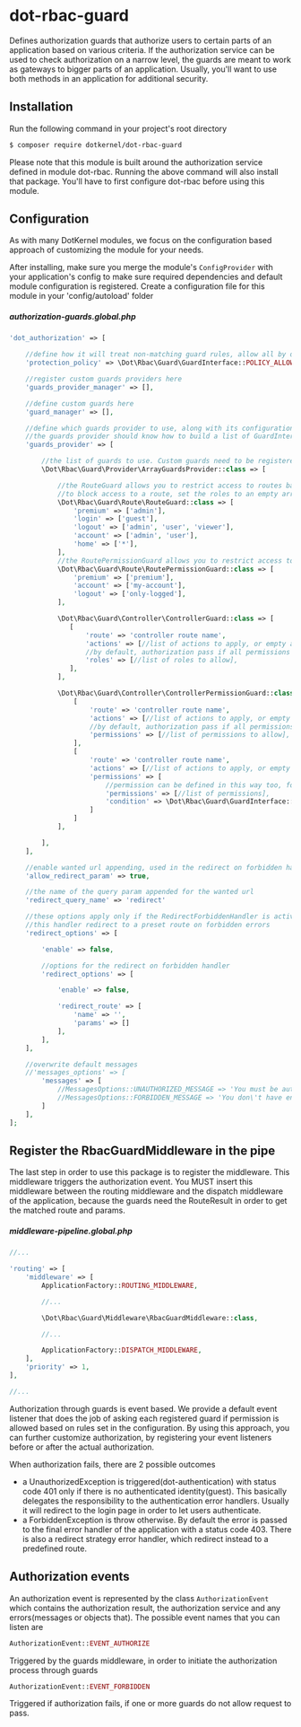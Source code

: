 # dot-rbac-guard

Defines authorization guards that authorize users to certain parts of an application based on various criteria.
If the authorization service can be used to check authorization on a narrow level, the guards are meant to work as gateways to bigger parts of an application.
Usually, you'll want to use both methods in an application for additional security.

## Installation

Run the following command in your project's root directory
```bash
$ composer require dotkernel/dot-rbac-guard
```

Please note that this module is built around the authorization service defined in module dot-rbac. 
Running the above command will also install that package. You'll have to first configure dot-rbac before using this module.

## Configuration

As with many DotKernel modules, we focus on the configuration based approach of customizing the module for your needs.

After installing, make sure you merge the module's `ConfigProvider` with your application's config to make sure required dependencies and default module configuration is registered.
Create a configuration file for this module in your 'config/autoload' folder

##### authorization-guards.global.php
```php
'dot_authorization' => [

    //define how it will treat non-matching guard rules, allow all by default
    'protection_policy' => \Dot\Rbac\Guard\GuardInterface::POLICY_ALLOW,

    //register custom guards providers here
    'guards_provider_manager' => [],

    //define custom guards here
    'guard_manager' => [],

    //define which guards provider to use, along with its configuration
    //the guards provider should know how to build a list of GuardInterfaces based on its configuration
    'guards_provider' => [

        //the list of guards to use. Custom guards need to be registered in the guard manager first
        \Dot\Rbac\Guard\Provider\ArrayGuardsProvider::class => [

            //the RouteGuard allows you to restrict access to routes based on the user's role
            //to block access to a route, set the roles to an empty array
            \Dot\Rbac\Guard\Route\RouteGuard::class => [
                'premium' => ['admin'],
                'login' => ['guest'],
                'logout' => ['admin', 'user', 'viewer'],
                'account' => ['admin', 'user'],
                'home' => ['*'],
            ],
            //the RoutePermissionGuard allows you to restrict access to routes based on permissions
            \Dot\Rbac\Guard\Route\RoutePermissionGuard::class => [
                'premium' => ['premium'],
                'account' => ['my-account'],
                'logout' => ['only-logged'],
            ],

            \Dot\Rbac\Guard\Controller\ControllerGuard::class => [
               [
                   'route' => 'controller route name',
                   'actions' => [//list of actions to apply, or empty array for all actions],
                   //by default, authorization pass if all permissions are present(AND)
                   'roles' => [//list of roles to allow],
               ], 
            ],

            \Dot\Rbac\Guard\Controller\ControllerPermissionGuard::class => [
                [
                    'route' => 'controller route name',
                    'actions' => [//list of actions to apply, or empty array for all actions],
                    //by default, authorization pass if all permissions are present(AND)
                    'permissions' => [//list of permissions to allow],
                ],
                [
                    'route' => 'controller route name',
                    'actions' => [//list of actions to apply, or empty array for all actions],
                    'permissions' => [
                        //permission can be defined in this way too, for all permission type guards
                        'permissions' => [//list of permissions],
                        'condition' => \Dot\Rbac\Guard\GuardInterface::CONDITION_OR,
                    ]
                ]
            ],

        ],
    ],

    //enable wanted url appending, used in the redirect on forbidden handler for now
    'allow_redirect_param' => true,

    //the name of the query param appended for the wanted url
    'redirect_query_name' => 'redirect'

    //these options apply only if the RedirectForbiddenHandler is active
    //this handler redirect to a preset route on forbidden errors
    'redirect_options' => [

        'enable' => false,

        //options for the redirect on forbidden handler
        'redirect_options' => [

            'enable' => false,

            'redirect_route' => [
                'name' => '',
                'params' => []
            ],
        ],
    ],

    //overwrite default messages
    //'messages_options' => [
        'messages' => [
            //MessagesOptions::UNAUTHORIZED_MESSAGE => 'You must be authenticated to access the requested content',
            //MessagesOptions::FORBIDDEN_MESSAGE => 'You don\'t have enough permissions to access the requested content',
        ]
    ],
];
```

## Register the RbacGuardMiddleware in the pipe

The last step in order to use this package is to register the middleware. This middleware triggers the authorization event.
You MUST insert this middleware between the routing middleware and the dispatch middleware of the application, because the guards need the RouteResult in order to get the matched route and params.

##### middleware-pipeline.global.php
```php
//...

'routing' => [
    'middleware' => [
        ApplicationFactory::ROUTING_MIDDLEWARE,

        //...

        \Dot\Rbac\Guard\Middleware\RbacGuardMiddleware::class,

        //...

        ApplicationFactory::DISPATCH_MIDDLEWARE,
    ],
    'priority' => 1,
],

//...
```

Authorization through guards is event based. We provide a default event listener that does the job of asking each registered guard if permission is allowed based on rules set in the configuration.
By using this approach, you can further customize authorization, by registering your event listeners before or after the actual authorization.

When authorization fails, there are 2 possible outcomes
* a UnauthorizedException is triggered(dot-authentication) with status code 401 only if there is no authenticated identity(guest). This basically delegates the responsibility to the authentication error handlers.
Usually it will redirect to the login page in order to let users authenticate.
* a ForbiddenException is throw otherwise. By default the error is passed to the final error handler of the application with a status code 403.
There is also a redirect strategy error handler, which redirect instead to a predefined route.

## Authorization events

An authorization event is represented by the class `AuthorizationEvent` which contains the authorization result, the authorization service and any errors(messages or objects that).
The possible event names that you can listen are

```php
AuthorizationEvent::EVENT_AUTHORIZE
```
Triggered by the guards middleware, in order to initiate the authorization process through guards

```php
AuthorizationEvent::EVENT_FORBIDDEN
```
Triggered if authorization fails, if one or more guards do not allow request to pass.
